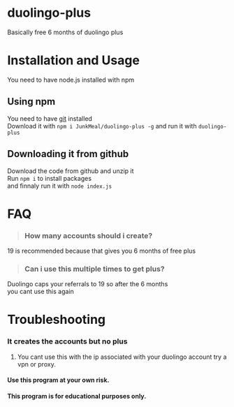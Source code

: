 # duolingo-plus
Basically free 6 months of duolingo plus

# Installation and Usage
You need to have node.js installed with npm

## Using npm
You need to have [git](https://git-scm.com/downloads) installed  
Download it with `npm i JunkMeal/duolingo-plus -g`
and run it with `duolingo-plus`  

## Downloading it from github
Download the code from github and unzip it  
Run `npm i` to install packages  
and finnaly run it with `node index.js`  

# FAQ

> ### How many accounts should i create?  

19 is recommended because that gives you 6 months of 
free plus

> ### Can i use this multiple times to get plus?

Duolingo caps your referrals to 19 so after the 6 months  
you cant use this again

# Troubleshooting

### It creates the accounts but no plus
1. You cant use this with the ip associated with your duolingo account try a vpn or proxy.



#### Use this program at your own risk.
#### This program is for educational purposes only.
